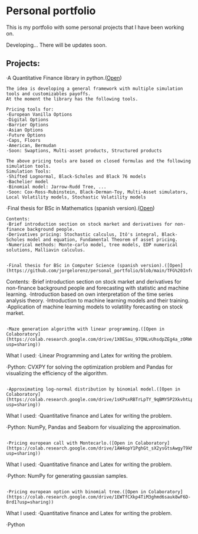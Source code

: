 # Personal portfolio
This is my portfolio with some personal projects that I have been working on.

Developing... There will be updates soon.
## Projects:
·A Quantitative Finance library in python.([Open](https://github.com/jorgelorenz/personal_portfolio/blob/main/Simulator.py))
~~~
The idea is developing a general framework with multiple simulation tools and customizables payoffs.
At the moment the library has the following tools.

Pricing tools for:
·European Vanilla Options
·Digital Options
·Barrier Options
·Asian Options
·Future Options
·Caps, Floors
·American, Bermudan
·Soon: Swaptions, Multi-asset products, Structured products

The above pricing tools are based on closed formulas and the following simulation tools.
Simulation Tools:
·Shifted Lognormal, Black-Scholes and Black 76 models
·Bachelier model
·Binomial model: Jarrow-Rudd Tree, ...
·Soon: Cox-Ross-Rubinstein, Black-Derman-Toy, Multi-Asset simulators, Local Volatility models, Stochastic Volatility models

~~~

·Final thesis for BSc in Mathematics (spanish version).([Open](https://github.com/jorgelorenz/personal_portfolio/blob/main/TFG%20final.pdf))
~~~
Contents:
·Brief introduction section on stock market and derivatives for non-finance background people.
·Derivatives pricing: Stochastic calculus, Itô's integral, Black-Scholes model and equation, Fundamental Theorem of asset pricing.
·Numerical methods: Monte-carlo model, tree models, EDP numerical solutions, Malliavin calculus. 
~~~

~~~

·Final thesis for BSc in Computer Science (spanish version).([Open](https://github.com/jorgelorenz/personal_portfolio/blob/main/TFG%20Inform%C3%A1tica%20final.pdf))
~~~
Contents:
·Brief introduction section on stock market and derivatives for non-finance background people and forecasting with statistic and machine learning.
·Introduction based on own interpretation of the time series analysis theory.
·Introduction to machine learning models and their training.
·Application of machine learning models to volatility forecasting on stock market.
~~~

·Maze generation algorithm with linear programming.([Open in Colaboratory](https://colab.research.google.com/drive/1X0ESau_97QNLvUhsdpZEg4a_zORWney9?usp=sharing))
~~~
What I used:
·Linear Programming and Latex for writing the problem.

·Python: CVXPY for solving the optimization problem and Pandas for visualizing the efficiency of the algorithm.
~~~

·Approximating log-normal distribution by binomial model.([Open in Colaboratory](https://colab.research.google.com/drive/1sKPsxRBTrLpTY_9qBMY5P2XkvhtLpepc?usp=sharing))
~~~
What I used:
·Quantitative finance and Latex for writing the problem.

·Python: NumPy, Pandas and Seaborn for visualizing the approximation.
~~~

·Pricing european call with Montecarlo.([Open in Colaboratory](https://colab.research.google.com/drive/1AW4opY1PghGt_sX2ysGtsAwgyT9kMgUH?usp=sharing))
~~~
What I used:
·Quantitative finance and Latex for writing the problem.

·Python: NumPy for generating gaussian samples.
~~~

·Pricing european option with binomial tree.([Open in Colaboratory](https://colab.research.google.com/drive/1EWTfCXkp4TiM3ghmd6sauk8wF6D-8rd1?usp=sharing))
~~~
What I used:
·Quantitative finance and Latex for writing the problem.

·Python
~~~
